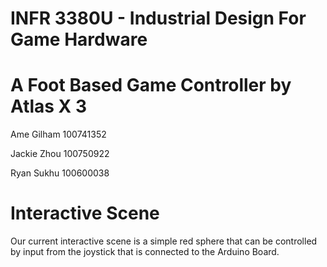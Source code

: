 # INFR 3380U - Industrial Design For Game Hardware

# A Foot Based Game Controller by Atlas X 3

Ame Gilham 100741352

Jackie Zhou 100750922

Ryan Sukhu 100600038

# Interactive Scene

Our current interactive scene is a simple red sphere that can be controlled by input from the joystick that is connected to the Arduino Board.

